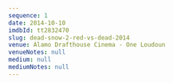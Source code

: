 ```yaml
---
sequence: 1
date: 2014-10-10
imdbId: tt2832470
slug: dead-snow-2-red-vs-dead-2014
venue: Alamo Drafthouse Cinema - One Loudoun
venueNotes: null
medium: null
mediumNotes: null
---
```



